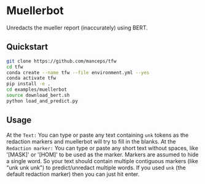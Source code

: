 # Muellerbot

Unredacts the mueller report (inaccurately) using BERT.

## Quickstart

```bash
git clone https://github.com/manceps/tfw
cd tfw
conda create --name tfw --file environment.yml --yes
conda activate tfw
pip install -e .
cd examples/muellerbot
source download_bert.sh
python load_and_predict.py
```

## Usage

At the `Text:` You can type or paste any text containing `unk` tokens as the redaction markers and muellerbot will try to fill in the blanks.
At the `Redaction marker:` You can type or paste any short text without spaces, like '[MASK]' or '[HOM]' to be used as the marker. Markers are assumed to hide a single word. So your text should contain multiple contiguous markers (like "unk unk unk") to predict/unredact multiple words. If you used `unk` (the default redaction marker) then you can just hit enter.
